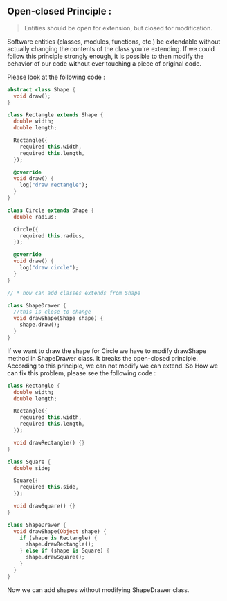 ## Open-closed Principle :

>Entities should be open for extension, but closed for modification.

Software entities (classes, modules, functions, etc.) be extendable without actually changing the contents of the class you're extending. If we could follow this principle strongly enough, it is possible to then modify the behavior of our code without ever touching a piece of original code.

Please look at the following code :

```dart
abstract class Shape {
  void draw();
}

class Rectangle extends Shape {
  double width;
  double length;

  Rectangle({
    required this.width,
    required this.length,
  });

  @override
  void draw() {
    log("draw rectangle");
  }
}

class Circle extends Shape {
  double radius;

  Circle({
    required this.radius,
  });

  @override
  void draw() {
    log("draw circle");
  }
}

// * now can add classes extends from Shape

class ShapeDrawer {
  //this is close to change
  void drawShape(Shape shape) {
    shape.draw();
  }
}

```

If we want to draw the shape for Circle we have to modify drawShape method in
ShapeDrawer class. It breaks the open-closed principle. According to this principle,
we can not modify we can extend. So How we can fix this problem, please see the following code :


```dart
class Rectangle {
  double width;
  double length;

  Rectangle({
    required this.width,
    required this.length,
  });

  void drawRectangle() {}
}

class Square {
  double side;

  Square({
    required this.side,
  });

  void drawSquare() {}
}

class ShapeDrawer {
  void drawShape(Object shape) {
    if (shape is Rectangle) {
      shape.drawRectangle();
    } else if (shape is Square) {
      shape.drawSquare();
    }
  }
}
```

Now we can add shapes without modifying ShapeDrawer class.

